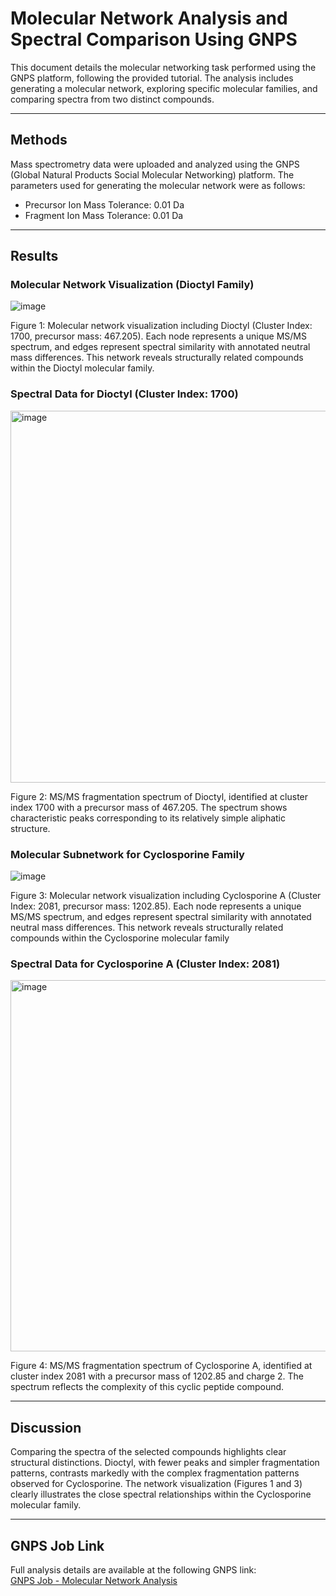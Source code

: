 # Molecular Network Analysis and Spectral Comparison Using GNPS

This document details the molecular networking task performed using the GNPS platform, following the provided tutorial. The analysis includes generating a molecular network, exploring specific molecular families, and comparing spectra from two distinct compounds.

---

## Methods

Mass spectrometry data were uploaded and analyzed using the GNPS (Global Natural Products Social Molecular Networking) platform. The parameters used for generating the molecular network were as follows:
- Precursor Ion Mass Tolerance: 0.01 Da  
- Fragment Ion Mass Tolerance: 0.01 Da  

---

## Results

### Molecular Network Visualization (Dioctyl Family)

![image](https://github.com/user-attachments/assets/7ae326fc-9270-41da-b772-e39f7e02b457)

Figure 1: Molecular network visualization including Dioctyl (Cluster Index: 1700, precursor mass: 467.205). Each node represents a unique MS/MS spectrum, and edges represent spectral similarity with annotated neutral mass differences. This network reveals structurally related compounds within the Dioctyl molecular family.

### Spectral Data for Dioctyl (Cluster Index: 1700)

<img width="595" alt="image" src="https://github.com/user-attachments/assets/a93b5080-860c-4ec1-8dac-0ec6e1a8183f" />

Figure 2: MS/MS fragmentation spectrum of Dioctyl, identified at cluster index 1700 with a precursor mass of 467.205. The spectrum shows characteristic peaks corresponding to its relatively simple aliphatic structure.

### Molecular Subnetwork for Cyclosporine Family

![image](https://github.com/user-attachments/assets/2f744070-f9a6-4eb2-a662-1b81268e7a75)

Figure 3: Molecular network visualization including Cyclosporine A (Cluster Index: 2081, precursor mass: 1202.85). Each node represents a unique MS/MS spectrum, and edges represent spectral similarity with annotated neutral mass differences. This network reveals structurally related compounds within the Cyclosporine molecular family

### Spectral Data for Cyclosporine A (Cluster Index: 2081)

<img width="594" alt="image" src="https://github.com/user-attachments/assets/6d9c7600-d1a7-4277-abc0-a880c90b1370" />

Figure 4:  MS/MS fragmentation spectrum of Cyclosporine A, identified at cluster index 2081 with a precursor mass of 1202.85 and charge 2. The spectrum reflects the complexity of this cyclic peptide compound.

---

## Discussion
Comparing the spectra of the selected compounds highlights clear structural distinctions. Dioctyl, with fewer peaks and simpler fragmentation patterns, contrasts markedly with the complex fragmentation patterns observed for Cyclosporine. The network visualization (Figures 1 and 3) clearly illustrates the close spectral relationships within the Cyclosporine molecular family.

---

## GNPS Job Link
Full analysis details are available at the following GNPS link:  
[GNPS Job - Molecular Network Analysis](https://gnps.ucsd.edu/ProteoSAFe/status.jsp?task=fbda6e81c131475a80fe221faba05ddb)
